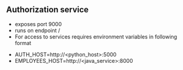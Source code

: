## Authorization service
* exposes port 9000
* runs on endpoint /
* For access to services requires environment variables in following format
- AUTH_HOST=http://<python_host>:5000
- EMPLOYEES_HOST=http://<java_service>:8000
